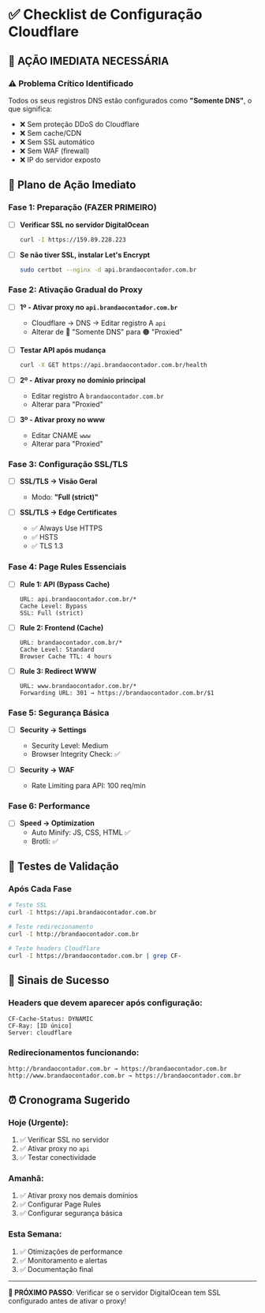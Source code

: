 # ✅ Checklist de Configuração Cloudflare

## 🎯 **AÇÃO IMEDIATA NECESSÁRIA**

### ⚠️ **Problema Crítico Identificado**
Todos os seus registros DNS estão configurados como **"Somente DNS"**, o que significa:
- ❌ Sem proteção DDoS do Cloudflare
- ❌ Sem cache/CDN 
- ❌ Sem SSL automático
- ❌ Sem WAF (firewall)
- ❌ IP do servidor exposto

## 🚀 **Plano de Ação Imediato**

### Fase 1: Preparação (FAZER PRIMEIRO)
- [ ] **Verificar SSL no servidor DigitalOcean**
  ```bash
  curl -I https://159.89.228.223
  ```
- [ ] **Se não tiver SSL, instalar Let's Encrypt**
  ```bash
  sudo certbot --nginx -d api.brandaocontador.com.br
  ```

### Fase 2: Ativação Gradual do Proxy
- [ ] **1º - Ativar proxy no `api.brandaocontador.com.br`**
  - Cloudflare → DNS → Editar registro A `api`
  - Alterar de 🔴 "Somente DNS" para 🟠 "Proxied"
  
- [ ] **Testar API após mudança**
  ```bash
  curl -X GET https://api.brandaocontador.com.br/health
  ```

- [ ] **2º - Ativar proxy no domínio principal**
  - Editar registro A `brandaocontador.com.br`
  - Alterar para "Proxied"

- [ ] **3º - Ativar proxy no www**
  - Editar CNAME `www`
  - Alterar para "Proxied"

### Fase 3: Configuração SSL/TLS
- [ ] **SSL/TLS → Visão Geral**
  - Modo: **"Full (strict)"**
  
- [ ] **SSL/TLS → Edge Certificates**
  - ✅ Always Use HTTPS
  - ✅ HSTS
  - ✅ TLS 1.3

### Fase 4: Page Rules Essenciais
- [ ] **Rule 1: API (Bypass Cache)**
  ```
  URL: api.brandaocontador.com.br/*
  Cache Level: Bypass
  SSL: Full (strict)
  ```

- [ ] **Rule 2: Frontend (Cache)**
  ```
  URL: brandaocontador.com.br/*
  Cache Level: Standard
  Browser Cache TTL: 4 hours
  ```

- [ ] **Rule 3: Redirect WWW**
  ```
  URL: www.brandaocontador.com.br/*
  Forwarding URL: 301 → https://brandaocontador.com.br/$1
  ```

### Fase 5: Segurança Básica
- [ ] **Security → Settings**
  - Security Level: Medium
  - Browser Integrity Check: ✅

- [ ] **Security → WAF**
  - Rate Limiting para API: 100 req/min

### Fase 6: Performance
- [ ] **Speed → Optimization**
  - Auto Minify: JS, CSS, HTML ✅
  - Brotli: ✅

## 🧪 **Testes de Validação**

### Após Cada Fase
```bash
# Teste SSL
curl -I https://api.brandaocontador.com.br

# Teste redirecionamento
curl -I http://brandaocontador.com.br

# Teste headers Cloudflare
curl -I https://brandaocontador.com.br | grep CF-
```

## 🚨 **Sinais de Sucesso**

### Headers que devem aparecer após configuração:
```
CF-Cache-Status: DYNAMIC
CF-Ray: [ID único]
Server: cloudflare
```

### Redirecionamentos funcionando:
```
http://brandaocontador.com.br → https://brandaocontador.com.br
http://www.brandaocontador.com.br → https://brandaocontador.com.br
```

## ⏰ **Cronograma Sugerido**

### Hoje (Urgente):
1. ✅ Verificar SSL no servidor
2. ✅ Ativar proxy no `api`
3. ✅ Testar conectividade

### Amanhã:
1. ✅ Ativar proxy nos demais domínios
2. ✅ Configurar Page Rules
3. ✅ Configurar segurança básica

### Esta Semana:
1. ✅ Otimizações de performance
2. ✅ Monitoramento e alertas
3. ✅ Documentação final

---

**🎯 PRÓXIMO PASSO**: Verificar se o servidor DigitalOcean tem SSL configurado antes de ativar o proxy!